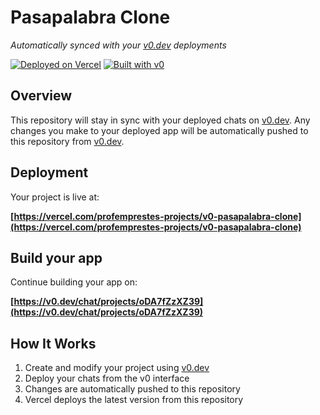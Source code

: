 # Pasapalabra Clone

*Automatically synced with your [v0.dev](https://v0.dev) deployments*

[![Deployed on Vercel](https://img.shields.io/badge/Deployed%20on-Vercel-black?style=for-the-badge&logo=vercel)](https://vercel.com/profemprestes-projects/v0-pasapalabra-clone)
[![Built with v0](https://img.shields.io/badge/Built%20with-v0.dev-black?style=for-the-badge)](https://v0.dev/chat/projects/oDA7fZzXZ39)

## Overview

This repository will stay in sync with your deployed chats on [v0.dev](https://v0.dev).
Any changes you make to your deployed app will be automatically pushed to this repository from [v0.dev](https://v0.dev).

## Deployment

Your project is live at:

**[https://vercel.com/profemprestes-projects/v0-pasapalabra-clone](https://vercel.com/profemprestes-projects/v0-pasapalabra-clone)**

## Build your app

Continue building your app on:

**[https://v0.dev/chat/projects/oDA7fZzXZ39](https://v0.dev/chat/projects/oDA7fZzXZ39)**

## How It Works

1. Create and modify your project using [v0.dev](https://v0.dev)
2. Deploy your chats from the v0 interface
3. Changes are automatically pushed to this repository
4. Vercel deploys the latest version from this repository